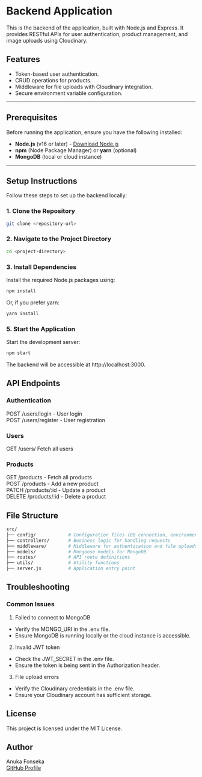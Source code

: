 # Backend Application

This is the backend of the application, built with Node.js and Express. It provides RESTful APIs for user authentication, product management, and image uploads using Cloudinary.

## Features

- Token-based user authentication.
- CRUD operations for products.
- Middleware for file uploads with Cloudinary integration.
- Secure environment variable configuration.

---

## Prerequisites

Before running the application, ensure you have the following installed:

- **Node.js** (v16 or later) - [Download Node.js](https://nodejs.org/)
- **npm** (Node Package Manager) or **yarn** (optional)
- **MongoDB** (local or cloud instance)

---

## Setup Instructions

Follow these steps to set up the backend locally:

### 1. Clone the Repository

```bash
git clone <repository-url>
```

### 2. Navigate to the Project Directory

```bash
cd <project-directory>
```

### 3. Install Dependencies
Install the required Node.js packages using:

```bash
npm install
```

Or, if you prefer yarn:

```bash
yarn install
```


### 5. Start the Application
Start the development server:

```bash
npm start
```

The backend will be accessible at http://localhost:3000.

## API Endpoints

### Authentication
POST /users/login - User login <br />
POST /users/register - User registration <br />

### Users
GET /users/ Fetch all users 

### Products
GET /products - Fetch all products <br />
POST /products - Add a new product <br />
PATCH /products/:id - Update a product <br />
DELETE /products/:id - Delete a product

## File Structure
```bash
src/
├── config/            # Configuration files (DB connection, environment setup)
├── controllers/       # Business logic for handling requests
├── middleware/        # Middleware for authentication and file uploads
├── models/            # Mongoose models for MongoDB
├── routes/            # API route definitions
├── utils/             # Utility functions
├── server.js          # Application entry point
```

## Troubleshooting

### Common Issues

1. Failed to connect to MongoDB
 - Verify the MONGO_URI in the .env file.
 - Ensure MongoDB is running locally or the cloud instance is accessible.

2. Invalid JWT token
 - Check the JWT_SECRET in the .env file.
 - Ensure the token is being sent in the Authorization header.

3. File upload errors
 - Verify the Cloudinary credentials in the .env file.
 - Ensure your Cloudinary account has sufficient storage.
 

## License
This project is licensed under the MIT License.

## Author
Anuka Fonseka <br/>
[GitHub Profile](https://github.com/AnukaFonseka)